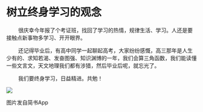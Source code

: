 
# 树立终身学习的观念

        很庆幸今年报了个考证班，找回了学习的热情，规律生活、学习。人还是要接触点新事物多学习、开开眼界。

        还记得毕业后，有高中同学一起聊起高考，大家纷纷感慨，高三那年是人生少有的、求知若渴、发奋图强、知识渊博的一年，我们会算三角函数，我们能读懂一些文言文，天文地理我们都有涉猎，然后毕业后呢，就忘光了。

        我们要终身学习，日益精进。共勉！

![](http://upload-images.jianshu.io/upload_images/3910675-15cd7ee5dc6b86d8.jpg?imageMogr2/auto-orient/strip%7CimageView2/2/w/1080/q/50)  

图片发自简书App